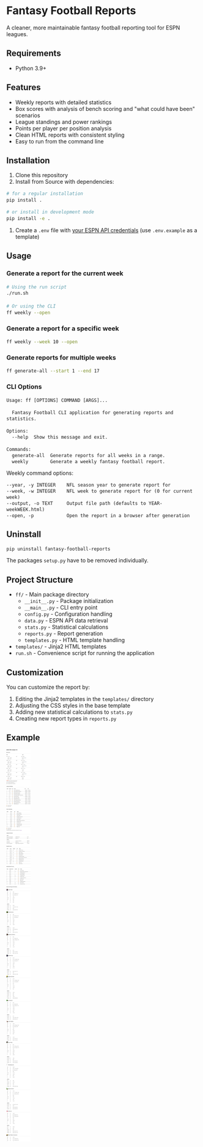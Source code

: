 # Fantasy Football Reports

A cleaner, more maintainable fantasy football reporting tool for ESPN leagues.

## Requirements

- Python 3.9+

## Features

- Weekly reports with detailed statistics
- Box scores with analysis of bench scoring and "what could have been" scenarios
- League standings and power rankings
- Points per player per position analysis
- Clean HTML reports with consistent styling
- Easy to run from the command line

## Installation

1. Clone this repository
2. Install from Source with dependencies:
  ```bash
  # for a regular installation
  pip install .
  ```
  ```bash
  # or install in development mode
  pip install -e .
  ````
1. Create a `.env` file with [your ESPN API credentials](https://github.com/cwendt94/espn-api/discussions/150#discussioncomment-133615) (use `.env.example` as a template)

## Usage

### Generate a report for the current week

```bash
# Using the run script
./run.sh

# Or using the CLI
ff weekly --open
````

### Generate a report for a specific week

```bash
ff weekly --week 10 --open
```

### Generate reports for multiple weeks

```bash
ff generate-all --start 1 --end 17
```

### CLI Options

```
Usage: ff [OPTIONS] COMMAND [ARGS]...

  Fantasy Football CLI application for generating reports and statistics.

Options:
  --help  Show this message and exit.

Commands:
  generate-all  Generate reports for all weeks in a range.
  weekly        Generate a weekly fantasy football report.
```

Weekly command options:

```
--year, -y INTEGER    NFL season year to generate report for
--week, -w INTEGER    NFL week to generate report for (0 for current week)
--output, -o TEXT     Output file path (defaults to YEAR-weekWEEK.html)
--open, -p            Open the report in a browser after generation
```

## Uninstall

```
pip uninstall fantasy-football-reports
```

The packages `setup.py` have to be removed individually.

## Project Structure

- `ff/` - Main package directory
  - `__init__.py` - Package initialization
  - `__main__.py` - CLI entry point
  - `config.py` - Configuration handling
  - `data.py` - ESPN API data retrieval
  - `stats.py` - Statistical calculations
  - `reports.py` - Report generation
  - `templates.py` - HTML template handling
- `templates/` - Jinja2 HTML templates
- `run.sh` - Convenience script for running the application

## Customization

You can customize the report by:

1. Editing the Jinja2 templates in the `templates/` directory
2. Adjusting the CSS styles in the base template
3. Adding new statistical calculations to `stats.py`
4. Creating new report types in `reports.py`

## Example

![Alt text](images/sample.png)
